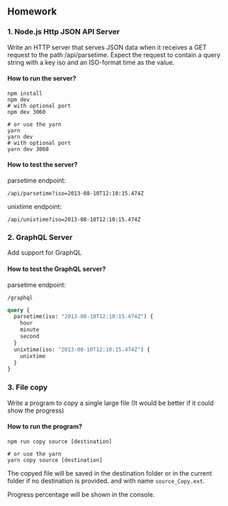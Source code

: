 ## Homework

### 1. Node.js Http JSON API Server
Write an HTTP server that serves JSON data when it receives a GET request
to the path /api/parsetime. Expect the request to contain a query string
with a key iso and an ISO-format time as the value.

#### How to run the server?
```shell
npm install
npm dev
# with optional port
npm dev 3060

# or use the yarn
yarn
yarn dev
# with optional port
yarn dev 3060

```

#### How to test the server?
parsetime endpoint:
```shell
/api/parsetime?iso=2013-08-10T12:10:15.474Z
```

unixtime endpoint:
```shell
/api/unixtime?iso=2013-08-10T12:10:15.474Z
```

### 2. GraphQL Server
Add support for GraphQL

#### How to test the GraphQL server?
parsetime endpoint:
```shell
/graphql
```
```graphql
query {
  parsetime(iso: "2013-08-10T12:10:15.474Z") {
    hour
    minute
    second
  }
  unixtime(iso: "2013-08-10T12:10:15.474Z") {
    unixtime
  }
}
```

### 3. File copy
Write a program to copy a single large file (It would be better if it could show
the progress)

#### How to run the program?
```shell
npm run copy source [destination]

# or use the yarn
yarn copy source [destination]

```
The copyed file will be saved in the destination folder or in the current folder if no destination is provided. and with name `source_Copy.ext`.

Progress percentage will be shown in the console.
